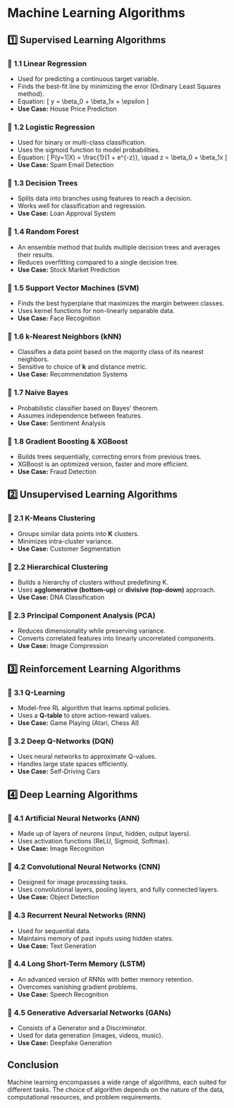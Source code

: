 # Machine Learning Algorithms 

## 1️⃣ Supervised Learning Algorithms

### 📌 **1.1 Linear Regression**
- Used for predicting a continuous target variable.
- Finds the best-fit line by minimizing the error (Ordinary Least Squares method).
- Equation:
  \[
  y = \beta_0 + \beta_1x + \epsilon
  \]
- **Use Case:** House Price Prediction

### 📌 **1.2 Logistic Regression**
- Used for binary or multi-class classification.
- Uses the sigmoid function to model probabilities.
- Equation:
  \[
  P(y=1|X) = \frac{1}{1 + e^{-z}}, \quad z = \beta_0 + \beta_1x
  \]
- **Use Case:** Spam Email Detection

### 📌 **1.3 Decision Trees**
- Splits data into branches using features to reach a decision.
- Works well for classification and regression.
- **Use Case:** Loan Approval System

### 📌 **1.4 Random Forest**
- An ensemble method that builds multiple decision trees and averages their results.
- Reduces overfitting compared to a single decision tree.
- **Use Case:** Stock Market Prediction

### 📌 **1.5 Support Vector Machines (SVM)**
- Finds the best hyperplane that maximizes the margin between classes.
- Uses kernel functions for non-linearly separable data.
- **Use Case:** Face Recognition

### 📌 **1.6 k-Nearest Neighbors (kNN)**
- Classifies a data point based on the majority class of its nearest neighbors.
- Sensitive to choice of **k** and distance metric.
- **Use Case:** Recommendation Systems

### 📌 **1.7 Naive Bayes**
- Probabilistic classifier based on Bayes' theorem.
- Assumes independence between features.
- **Use Case:** Sentiment Analysis

### 📌 **1.8 Gradient Boosting & XGBoost**
- Builds trees sequentially, correcting errors from previous trees.
- XGBoost is an optimized version, faster and more efficient.
- **Use Case:** Fraud Detection

## 2️⃣ Unsupervised Learning Algorithms

### 📌 **2.1 K-Means Clustering**
- Groups similar data points into **K** clusters.
- Minimizes intra-cluster variance.
- **Use Case:** Customer Segmentation

### 📌 **2.2 Hierarchical Clustering**
- Builds a hierarchy of clusters without predefining K.
- Uses **agglomerative (bottom-up)** or **divisive (top-down)** approach.
- **Use Case:** DNA Classification

### 📌 **2.3 Principal Component Analysis (PCA)**
- Reduces dimensionality while preserving variance.
- Converts correlated features into linearly uncorrelated components.
- **Use Case:** Image Compression

## 3️⃣ Reinforcement Learning Algorithms

### 📌 **3.1 Q-Learning**
- Model-free RL algorithm that learns optimal policies.
- Uses a **Q-table** to store action-reward values.
- **Use Case:** Game Playing (Atari, Chess AI)

### 📌 **3.2 Deep Q-Networks (DQN)**
- Uses neural networks to approximate Q-values.
- Handles large state spaces efficiently.
- **Use Case:** Self-Driving Cars

## 4️⃣ Deep Learning Algorithms

### 📌 **4.1 Artificial Neural Networks (ANN)**
- Made up of layers of neurons (input, hidden, output layers).
- Uses activation functions (ReLU, Sigmoid, Softmax).
- **Use Case:** Image Recognition

### 📌 **4.2 Convolutional Neural Networks (CNN)**
- Designed for image processing tasks.
- Uses convolutional layers, pooling layers, and fully connected layers.
- **Use Case:** Object Detection

### 📌 **4.3 Recurrent Neural Networks (RNN)**
- Used for sequential data.
- Maintains memory of past inputs using hidden states.
- **Use Case:** Text Generation

### 📌 **4.4 Long Short-Term Memory (LSTM)**
- An advanced version of RNNs with better memory retention.
- Overcomes vanishing gradient problems.
- **Use Case:** Speech Recognition

### 📌 **4.5 Generative Adversarial Networks (GANs)**
- Consists of a Generator and a Discriminator.
- Used for data generation (images, videos, music).
- **Use Case:** Deepfake Generation

## Conclusion
Machine learning encompasses a wide range of algorithms, each suited for different tasks. The choice of algorithm depends on the nature of the data, computational resources, and problem requirements.

